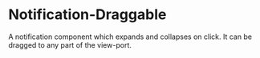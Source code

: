 # Notification-Draggable
A notification component which expands and collapses on click. It can be dragged to any part of the view-port. 
